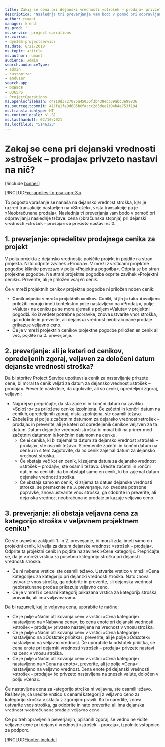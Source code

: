 ```yaml
---
title: Zakaj se cena pri dejanski vrednosti »strošek – prodaja« privzeto nastavi na nič?
description: 'Naslednja tri preverjanja vam bodo v pomoč pri odpravljanju naslednje težave: cena pri dejanski vrednosti »strošek – prodaja« se privzeto nastavi na 0.'
author: rumant
manager: kfend
ms.prod: ''
ms.service: project-operations
ms.custom:
- dyn365-projectservice
ms.date: 8/21/2018
ms.topic: article
ms.author: rumant
audience: Admin
search.audienceType:
- admin
- customizer
- enduser
search.app:
- D365CE
- D365PS
- ProjectOperations
ms.openlocfilehash: d4910d3727085a45036f3b438ecd69abc3e99836
ms.sourcegitcommit: 418fa1fe9d605b8faccc2d5dee1b04b4e753f194
ms.translationtype: HT
ms.contentlocale: sl-SI
ms.lasthandoff: 02/10/2021
ms.locfileid: "5146323"
---
```

# <a name="why-is-the-price-defaulting-to-zero-on-expense-sales-actuals"></a>Zakaj se cena pri dejanski vrednosti »strošek – prodaja« privzeto nastavi na nič?

[!include [banner](../includes/psa-now-project-operations.md)]

[!INCLUDE[cc-applies-to-psa-app-3.x](../includes/cc-applies-to-psa-app-3x.md)]

To pogosto vprašanje se nanaša na dejansko vrednost stroška, kjer je razred transakcije nastavljen na »Strošek«, vrsta transakcije pa je »Neobračunana prodaja«. Naslednja tri preverjanja vam bodo v pomoč pri odpravljanju naslednje težave: cena (obračunska stopnja) pri dejanski vrednosti »strošek – prodaja« se privzeto nastavi na 0.

## <a name="check-1-identify-the-sales-price-list-for-project"></a>1. preverjanje: opredelitev prodajnega cenika za projekt

V polju projekta z dejansko vrednostjo poiščite projekt in pojdite na stran projekta. Nato odprite zavihek »Prodaja«. V mreži z vrsticami projektne pogodbe kliknite povezavo v polju »Projektna pogodba«. Odprla se bo stran projektne pogodbe. Na strani projektne pogodbe odprite zavihek »Projektni ceniki«. Preverite, ali je priložen vsaj en cenik.

Če v mreži projektnih cenikov projektne pogodbe ni priložen noben cenik:

- Cenik pripnite v mrežo projektnih cenikov. Ceniki, ki jih je tukaj dovoljeno priložiti, morajo imeti kontekstno polje nastavljeno na »Prodaja«, polje »Valuta« na ceniku pa se mora ujemati s poljem »Valuta« v projektni pogodbi. Ko izvedete potrebne popravke, znova ustvarite vnos stroška, ga odobrite in preverite, ali dejanska vrednost neobračunane prodaje prikazuje veljavno ceno.
- Če je v mreži projektnih cenikov projektne pogodbe priložen en cenik ali več, pojdite na 2. preverjanje.

## <a name="check-2-are-any-of-the-price-lists-identified-above-valid-for-the-specific-date-of-the-expense-actual"></a>2. preverjanje: ali je kateri od cenikov, opredeljenih zgoraj, veljaven za določeni datum dejanske vrednosti stroška?

Da bi storitev Project Service upoštevala cenik za nastavljanje privzete cene, bi moral ta cenik veljati za datum za dejansko vrednost »strošek – prodaja«. Preverite naslednje, da ugotovite, ali so ceniki, opredeljeni zgoraj, veljavni:

- Najprej se prepričajte, da sta začetni in končni datum na zavihku »Splošno« za priložene cenike izpolnjena. Če začetni in končni datum na cenikih, opredeljenih zgoraj, nista izpolnjena, ste osamili težavo. 
- Zabeležite si polje z začetnim datumom za dejansko vrednost »strošek – prodaja« in preverite, ali je kateri od opredeljenih cenikov veljaven za ta datum. Datum dejanske vrednosti stroška bi moral biti na primer med začetnim datumom in končnim datumom na ceniku. 
    - Če ni cenika, ki bi zajemal ta datum za dejansko vrednost »strošek – prodaja«, ste osamili težavo. Spremenite začetni in končni datum na ceniku in s tem zagotovite, da bo cenik zajemal datum za dejansko vrednost stroška. 
    - Če obstaja več kot en cenik, ki zajema datum za dejansko vrednost »strošek – prodaja«, ste osamili težavo. Uredite začetni in končni datum na cenikih, da bo obstajal samo en cenik, ki bo zajemal datum dejanske vrednosti stroška. 
    - Če obstaja samo en cenik, ki zajema ta datum dejanske vrednosti stroška, se premaknite na 3. preverjanje.
Ko izvedete potrebne popravke, znova ustvarite vnos stroška, ga odobrite in preverite, ali dejanska vrednost neobračunane prodaje prikazuje veljavno ceno.

## <a name="check-3-is-there-a-valid-price-for-the-expense-category-in-the-applicable-project-price-list"></a>3. preverjanje: ali obstaja veljavna cena za kategorijo stroška v veljavnem projektnem ceniku? 

Če ste uspešno zaključili 1. in 2. preverjanje, bi morali zdaj imeti samo en projektni cenik, ki velja za datum dejanske vrednosti »strošek – prodaja«. Odprite ta projektni cenik in pojdite na zavihek »Cene kategorij«. Prepričajte se, da je v mreži vrstica za posebno kategorijo stroška pri dejanski vrednosti stroška.
 
- Če ni nobene vrstice, ste osamili težavo. Ustvarite vrstico v mreži »Cena kategorije« za kategorijo pri dejanski vrednosti stroška. Nato znova ustvarite vnos stroška, ga odobrite in preverite, ali dejanska vrednost neobračunane prodaje prikazuje veljavno ceno. 
- Če je v mreži s cenami kategorij prikazana vrstica za kategorijo stroška, preverite, ali ima veljavno ceno.

Da bi razumeli, kaj je veljavna cena, uporabite te načine:

- Če je polje »Način oblikovanja cen« v vrstici »Cena kategorije« nastavljeno na »Nabavna cena«, bo cena enote pri dejanski vrednosti »strošek – prodaja« privzeto nastavljena na vrednost v vnosu stroška.
- Če je polje »Način oblikovanja cen« v vrstici »Cena kategorije« nastavljeno na »Odstotek pribitka«, preverite, ali je polje »Odstotek« nastavljeno na veljavno vrednost. Če uporabite ta odstotek pribitka, se cena enote pri dejanski vrednosti »strošek – prodaja« privzeto nastavi na ceno v vnosu stroška.
- Če je polje »Način oblikovanja cen« v vrstici »Cena kategorije« nastavljeno na »Cena na enoto«, preverite, ali je polje »Cena« nastavljeno na veljavno vrednost. Cena enote pri dejanski vrednosti »strošek – prodaja« bo privzeto nastavljena na znesek valute, določen v polju »Cena«.

Če nastavljena cena za kategorijo stroška ni veljavna, ste osamili težavo. Rešitev je, da uredite vrstico s cenami kategorij z veljavno ceno za kategorijo stroška v skladu z zgornjimi pravili. Ko to naredite, znova ustvarite vnos stroška, ga odobrite in nato preverite, ali ima dejanska vrednost neobračunane prodaje veljavno ceno.

Če po treh opravljenih preverjanjih, opisanih zgoraj, še vedno ne vidite veljavne cene pri dejanski vrednosti »strošek – prodaja«, izpolnite vstopnico za podporo.




[!INCLUDE[footer-include](../includes/footer-banner.md)]